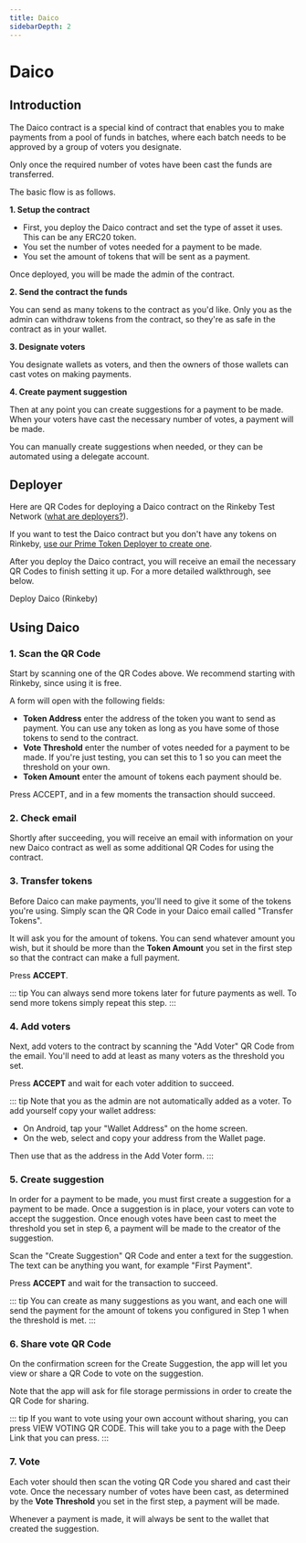 ```yaml
---
title: Daico
sidebarDepth: 2
---
```


# Daico

## Introduction

The Daico contract is a special kind of contract that enables you to make
payments from a pool of funds in batches, where each batch needs to be
approved by a group of voters you designate.

Only once the required number of votes have been cast the funds are
transferred.

The basic flow is as follows.

**1. Setup the contract**

- First, you deploy the Daico contract and set the type of asset it uses.
  This can be any ERC20 token.
- You set the number of votes needed for a payment to be made.
- You set the amount of tokens that will be sent as a payment.

Once deployed, you will be made the admin of the contract.

**2. Send the contract the funds**

You can send as many tokens to the contract as you'd like. Only you as the
admin can withdraw tokens from the contract, so they're as safe in the
contract as in your wallet.

**3. Designate voters**

You designate wallets as voters, and then the owners of those wallets can
cast votes on making payments.

**4. Create payment suggestion**

Then at any point you can create suggestions for a payment to be made.
When your voters have cast the necessary number of votes, a payment will
be made.

You can manually create suggestions when needed, or they can be automated
using a delegate account.

## Deployer

Here are QR Codes for deploying a Daico contract on the Rinkeby Test Network 
([what are deployers?](./blockwell-contracts.md#what-are-deployers)).

If you want to test the Daico contract but you don't have any tokens on
Rinkeby, [use our Prime Token Deployer to create one](./prime.md#deployer).

After you deploy the Daico contract, you will receive an email the necessary
QR Codes to finish setting it up. For a more detailed walkthrough, see below.

<Qr code="m0jxgn">Deploy Daico (Rinkeby)</Qr>

## Using Daico

### 1. Scan the QR Code

Start by scanning one of the QR Codes above. We recommend starting with
Rinkeby, since using it is free.

A form will open with the following fields:

- **Token Address** enter the address of the token you want to send as 
  payment. You can use any token as long as you have some of those tokens
  to send to the contract.
- **Vote Threshold** enter the number of votes needed for a payment to be 
  made. If you're just testing, you can set this to 1 so you can meet the 
  threshold on your own.
- **Token Amount** enter the amount of tokens each payment should be.

Press ACCEPT, and in a few moments the transaction should succeed.

### 2. Check email

Shortly after succeeding, you will receive an email with information on
your new Daico contract as well as some additional QR Codes for using
the contract.

### 3. Transfer tokens

Before Daico can make payments, you'll need to give it some of the
tokens you're using. Simply scan the QR Code in your Daico email called
"Transfer Tokens".

It will ask you for the amount of tokens. You can send whatever amount
you wish, but it should be more than the **Token Amount** you set in the
first step so that the contract can make a full payment.

Press **ACCEPT**.

::: tip
You can always send more tokens later for future payments as well. To
send more tokens simply repeat this step.
:::

### 4. Add voters

Next, add voters to the contract by scanning the "Add Voter" QR Code 
from the email. You'll need to add at least as many voters as the 
threshold you set.

Press **ACCEPT** and wait for each voter addition to succeed.

::: tip
Note that you as the admin are not automatically added as a voter. 
To add yourself copy your wallet address:

- On Android, tap your "Wallet Address" on the home screen.
- On the web, select and copy your address from the Wallet page.

Then use that as the address in the Add Voter form.
:::

### 5. Create suggestion

In order for a payment to be made, you must first create a suggestion 
for a payment to be made. Once a suggestion is in place, your voters 
can vote to accept the suggestion. Once enough votes have been cast 
to meet the threshold you set in step 6, a payment will be made to 
the creator of the suggestion.

Scan the "Create Suggestion" QR Code and enter a text for the suggestion. 
The text can be anything you want, for example "First Payment".

Press **ACCEPT** and wait for the transaction to succeed.

::: tip
You can create as many suggestions as you want, and each one will send 
the payment for the amount of tokens you configured in Step 1 when 
the threshold is met.
:::

### 6. Share vote QR Code

On the confirmation screen for the Create Suggestion, the app will 
let you view or share a QR Code to vote on the suggestion.

Note that the app will ask for file storage permissions in order 
to create the QR Code for sharing.

::: tip
If you want to vote using your own account without sharing, you can 
press VIEW VOTING QR CODE. This will take you to a page with the 
Deep Link that you can press.
:::

### 7. Vote

Each voter should then scan the voting QR Code you shared and cast
their vote. Once the necessary number of votes have been cast, as
determined by the **Vote Threshold** you set in the first step, a
payment will be made.

Whenever a payment is made, it will always be sent to the wallet that
created the suggestion.
